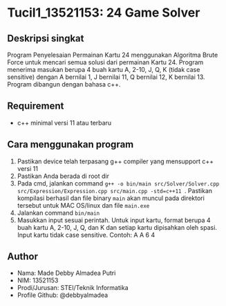 # Tucil1_13521153: 24 Game Solver

## Deskripsi singkat
Program Penyelesaian Permainan Kartu 24 menggunakan Algoritma Brute Force untuk mencari semua solusi dari permainan Kartu 24. Program menerima masukan berupa 4 buah kartu A, 2-10, J, Q, K (tidak case sensitive) dengan A bernilai 1, J bernilai 11, Q bernilai 12, K bernilai 13. Program dibangun dengan bahasa c++.

## Requirement
- c++ minimal versi 11 atau terbaru

## Cara menggunakan program
1. Pastikan device telah terpasang g++ compiler yang mensupport c++ versi 11 
2. Pastikan Anda berada di root dir
3. Pada cmd, jalankan command ```g++ -o bin/main src/Solver/Solver.cpp src/Expression/Expression.cpp src/main.cpp -std=c++11 ```. Pastikan kompilasi berhasil dan file binary `main` akan muncul pada direktori tersebut untuk MAC OS/linux dan file `main.exe`
4. Jalankan command `bin/main` 
5. Masukkan input sesuai perintah. Untuk input kartu, format berupa 4 buah kartu A, 2-10, J, Q, dan K dan setiap kartu dipisahkan oleh spasi. Input kartu tidak case sensitive. Contoh: A A 6 4

## Author
- Nama: Made Debby Almadea Putri
- NIM: 13521153
- Prodi/Jurusan: STEI/Teknik Informatika
- Profile Github: @debbyalmadea

